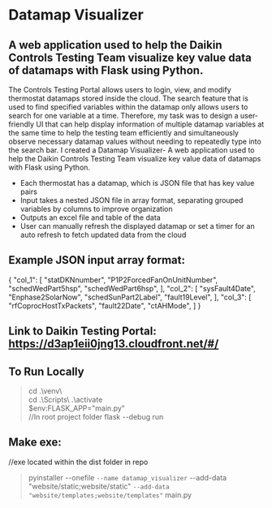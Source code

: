 # Datamap Visualizer
## A web application used to help the Daikin Controls Testing Team visualize key value data of datamaps with Flask using Python.
The Controls Testing Portal allows users to login, view, and modify thermostat datamaps stored inside the cloud. The search feature that is used to find specified variables within the datamap only allows users to search for one variable at a time. Therefore, my task was to design a user-friendly UI that can help display information of multiple datamap variables at the same time to help the testing team efficiently and simultaneously observe necessary datamap values without needing to repeatedly type into the search bar.
I created a Datamap Visualizer- A web application used to help the Daikin Controls Testing Team visualize key value data of datamaps with Flask using Python.
- Each thermostat has a datamap, which is JSON file that has key value pairs
- Input takes a nested JSON file in array format, separating grouped variables by columns to improve organization
- Outputs an excel file and table of the data
- User can manually refresh the displayed datamap or set a timer for an auto refresh to fetch updated data from the cloud

## Example JSON input array format:
{
  "col_1": [
    "statDKNnumber",
    "P1P2ForcedFanOnUnitNumber",
    "schedWedPart5hsp",
    "schedWedPart6hsp",
  ],
  "col_2": [
    "sysFault4Date",
    "Enphase2SolarNow",
    "schedSunPart2Label",
    "fault19Level",
  ],
  "col_3": [
    "rfCoprocHostTxPackets",
    "fault22Date",
    "ctAHMode",
  ]
}

## Link to Daikin Testing Portal: https://d3ap1eii0jng13.cloudfront.net/#/ 

## To Run Locally
> cd .\venv\  
> cd .\Scripts\ 
> .\activate   
> $env:FLASK_APP="main.py"   
//In root project folder
> flask --debug run     

## Make exe:
//exe located within the dist folder in repo
> pyinstaller --onefile `
>   --name datamap_visualizer `
>   --add-data "website/static;website/static" `
>   --add-data "website/templates;website/templates" `
>   main.py
